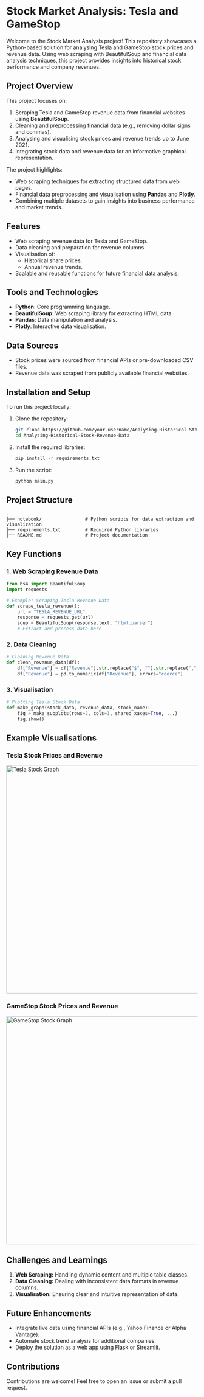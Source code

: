 # Stock Market Analysis: Tesla and GameStop

Welcome to the Stock Market Analysis project! This repository showcases a Python-based solution for analysing Tesla and GameStop stock prices and revenue data. Using web scraping with BeautifulSoup and financial data analysis techniques, this project provides insights into historical stock performance and company revenues.

## Project Overview
This project focuses on:

1. Scraping Tesla and GameStop revenue data from financial websites using **BeautifulSoup**.
2. Cleaning and preprocessing financial data (e.g., removing dollar signs and commas).
3. Analysing and visualising stock prices and revenue trends up to June 2021.
4. Integrating stock data and revenue data for an informative graphical representation.

The project highlights:
- Web scraping techniques for extracting structured data from web pages.
- Financial data preprocessing and visualisation using **Pandas** and **Plotly**.
- Combining multiple datasets to gain insights into business performance and market trends.

## Features
- Web scraping revenue data for Tesla and GameStop.
- Data cleaning and preparation for revenue columns.
- Visualisation of:
  - Historical share prices.
  - Annual revenue trends.
- Scalable and reusable functions for future financial data analysis.

## Tools and Technologies
- **Python**: Core programming language.
- **BeautifulSoup**: Web scraping library for extracting HTML data.
- **Pandas**: Data manipulation and analysis.
- **Plotly**: Interactive data visualisation.

## Data Sources
- Stock prices were sourced from financial APIs or pre-downloaded CSV files.
- Revenue data was scraped from publicly available financial websites.

## Installation and Setup
To run this project locally:

1. Clone the repository:
   ```bash
   git clone https://github.com/your-username/Analysing-Historical-Stock-Revenue-Data.git
   cd Analysing-Historical-Stock-Revenue-Data

   ```

2. Install the required libraries:
   ```bash
   pip install -r requirements.txt
   ```

3. Run the script:
   ```bash
   python main.py
   ```

## Project Structure
```
.
├── notebook/                # Python scripts for data extraction and visualization
├── requirements.txt         # Required Python libraries
├── README.md                # Project documentation
```

## Key Functions
### 1. Web Scraping Revenue Data
```python
from bs4 import BeautifulSoup
import requests

# Example: Scraping Tesla Revenue Data
def scrape_tesla_revenue():
    url = "TESLA_REVENUE_URL"
    response = requests.get(url)
    soup = BeautifulSoup(response.text, "html.parser")
    # Extract and process data here
```

### 2. Data Cleaning
```python
# Cleaning Revenue Data
def clean_revenue_data(df):
    df["Revenue"] = df["Revenue"].str.replace("$", "").str.replace(",", "")
    df["Revenue"] = pd.to_numeric(df["Revenue"], errors="coerce")
```

### 3. Visualisation
```python
# Plotting Tesla Stock Data
def make_graph(stock_data, revenue_data, stock_name):
    fig = make_subplots(rows=2, cols=1, shared_xaxes=True, ...)
    fig.show()
```

## Example Visualisations
### Tesla Stock Prices and Revenue

<img src="example_tesla_graph.png" alt="Tesla Stock Graph" width="600">

### GameStop Stock Prices and Revenue

<img src="example_gme_graph.png" alt="GameStop Stock Graph" width="600">

## Challenges and Learnings
1. **Web Scraping:** Handling dynamic content and multiple table classes.
2. **Data Cleaning:** Dealing with inconsistent data formats in revenue columns.
3. **Visualisation:** Ensuring clear and intuitive representation of data.

## Future Enhancements
- Integrate live data using financial APIs (e.g., Yahoo Finance or Alpha Vantage).
- Automate stock trend analysis for additional companies.
- Deploy the solution as a web app using Flask or Streamlit.


## Contributions
Contributions are welcome! Feel free to open an issue or submit a pull request.




